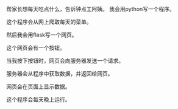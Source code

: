帮家长想每天吃点什么，告诉钟点工阿姨。
我会用python写一个程序。

这个程序会从网上爬取每天的菜单。

然后我会用flask写一个网页。

这个网页会有一个按钮。

当我按下按钮时，网页会向服务器发送一个请求。

服务器会从程序中获取数据，并返回给网页。

网页会在页面上显示数据。

这个程序会每天晚上运行。